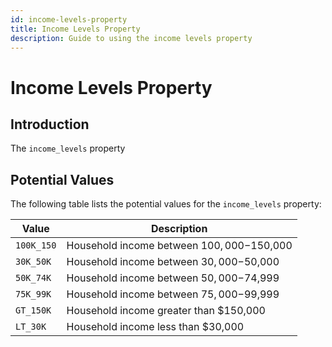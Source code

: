 ```yaml
---
id: income-levels-property
title: Income Levels Property
description: Guide to using the income levels property
---
```


# Income Levels Property

## Introduction

The `income_levels` property

## Potential Values

The following table lists the potential values for the `income_levels` property:

| Value      | Description                                |
| ---------- | ------------------------------------------ |
| `100K_150` | Household income between $100,000-$150,000 |
| `30K_50K`  | Household income between $30,000-$50,000   |
| `50K_74K`  | Household income between $50,000-$74,999   |
| `75K_99K`  | Household income between $75,000-$99,999   |
| `GT_150K`  | Household income greater than $150,000     |
| `LT_30K`   | Household income less than $30,000         |
